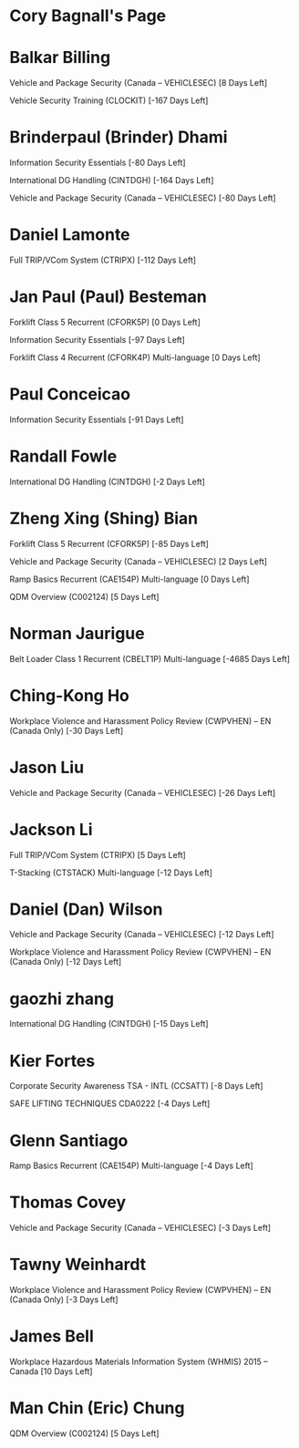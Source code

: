 # Cory Bagnall's Page




# Balkar Billing


Vehicle and Package Security (Canada – VEHICLESEC) [8 Days Left]

Vehicle Security Training (CLOCKIT) [-167 Days Left]



# Brinderpaul (Brinder) Dhami


Information Security Essentials [-80 Days Left]

International DG Handling (CINTDGH) [-164 Days Left]

Vehicle and Package Security (Canada – VEHICLESEC) [-80 Days Left]



# Daniel Lamonte


Full TRIP/VCom System (CTRIPX) [-112 Days Left]



# Jan Paul (Paul) Besteman


Forklift Class 5 Recurrent (CFORK5P) [0 Days Left]

Information Security Essentials [-97 Days Left]

Forklift Class 4 Recurrent (CFORK4P) Multi-language [0 Days Left]



# Paul Conceicao


Information Security Essentials [-91 Days Left]



# Randall Fowle


International DG Handling (CINTDGH) [-2 Days Left]



# Zheng Xing (Shing) Bian


Forklift Class 5 Recurrent (CFORK5P) [-85 Days Left]

Vehicle and Package Security (Canada – VEHICLESEC) [2 Days Left]

Ramp Basics Recurrent (CAE154P) Multi-language [0 Days Left]

QDM Overview (C002124) [5 Days Left]



# Norman Jaurigue


Belt Loader Class 1 Recurrent (CBELT1P) Multi-language [-4685 Days Left]



# Ching-Kong Ho


Workplace Violence and Harassment Policy Review (CWPVHEN) – EN (Canada Only) [-30 Days Left]



# Jason Liu


Vehicle and Package Security (Canada – VEHICLESEC) [-26 Days Left]



# Jackson Li


Full TRIP/VCom System (CTRIPX) [5 Days Left]

T-Stacking (CTSTACK) Multi-language [-12 Days Left]



# Daniel (Dan) Wilson


Vehicle and Package Security (Canada – VEHICLESEC) [-12 Days Left]

Workplace Violence and Harassment Policy Review (CWPVHEN) – EN (Canada Only) [-12 Days Left]



# gaozhi zhang


International DG Handling (CINTDGH) [-15 Days Left]



# Kier Fortes


Corporate Security Awareness TSA - INTL (CCSATT) [-8 Days Left]

SAFE LIFTING TECHNIQUES CDA0222 [-4 Days Left]



# Glenn Santiago


Ramp Basics Recurrent (CAE154P) Multi-language [-4 Days Left]



# Thomas Covey


Vehicle and Package Security (Canada – VEHICLESEC) [-3 Days Left]



# Tawny Weinhardt


Workplace Violence and Harassment Policy Review (CWPVHEN) – EN (Canada Only) [-3 Days Left]



# James Bell


Workplace Hazardous Materials Information System (WHMIS) 2015 – Canada [10 Days Left]



# Man Chin (Eric) Chung


QDM Overview (C002124) [5 Days Left]



